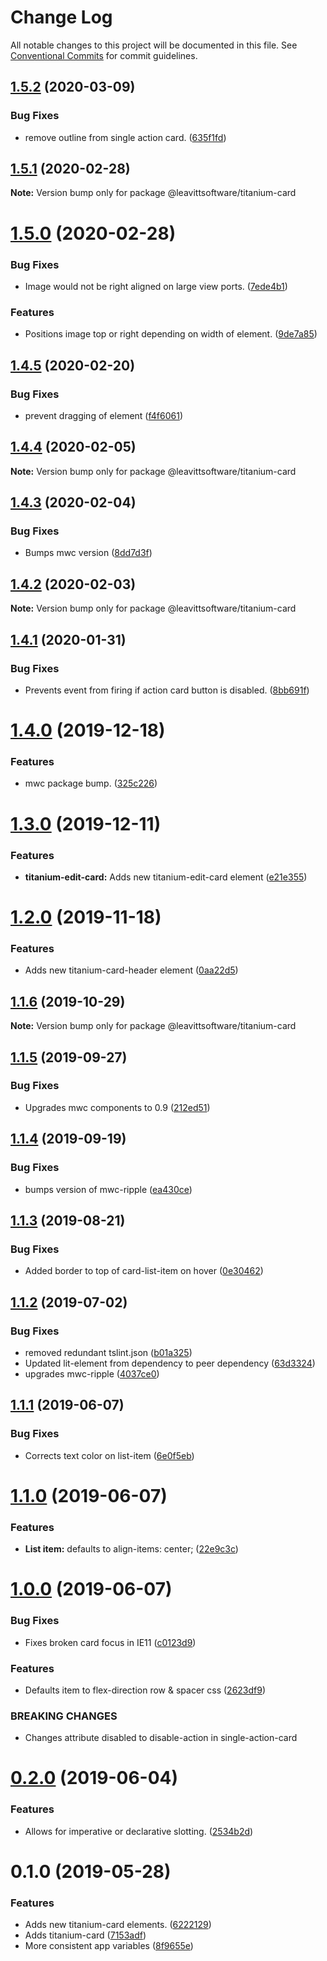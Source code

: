 # Change Log

All notable changes to this project will be documented in this file.
See [Conventional Commits](https://conventionalcommits.org) for commit guidelines.

## [1.5.2](https://github.com/LeavittSoftware/titanium-elements/compare/@leavittsoftware/titanium-card@1.5.1...@leavittsoftware/titanium-card@1.5.2) (2020-03-09)


### Bug Fixes

* remove outline from single action card. ([635f1fd](https://github.com/LeavittSoftware/titanium-elements/commit/635f1fda113538c6bd66fed6937eb99c59aa9e6f))





## [1.5.1](https://github.com/LeavittSoftware/titanium-elements/compare/@leavittsoftware/titanium-card@1.5.0...@leavittsoftware/titanium-card@1.5.1) (2020-02-28)

**Note:** Version bump only for package @leavittsoftware/titanium-card





# [1.5.0](https://github.com/LeavittSoftware/titanium-elements/compare/@leavittsoftware/titanium-card@1.4.5...@leavittsoftware/titanium-card@1.5.0) (2020-02-28)


### Bug Fixes

*  Image would not be right aligned on large view ports. ([7ede4b1](https://github.com/LeavittSoftware/titanium-elements/commit/7ede4b1ccf902aaa402522c8b7d73a1df1d372ca))


### Features

* Positions image top or right depending on width of element. ([9de7a85](https://github.com/LeavittSoftware/titanium-elements/commit/9de7a857b08a2b9480e6b6e0d5acb75e1a8fddc8))





## [1.4.5](https://github.com/LeavittSoftware/titanium-elements/compare/@leavittsoftware/titanium-card@1.4.4...@leavittsoftware/titanium-card@1.4.5) (2020-02-20)


### Bug Fixes

* prevent dragging of element ([f4f6061](https://github.com/LeavittSoftware/titanium-elements/commit/f4f606125bb7beab180e3079a0d16b5647442d5c))





## [1.4.4](https://github.com/LeavittSoftware/titanium-elements/compare/@leavittsoftware/titanium-card@1.4.3...@leavittsoftware/titanium-card@1.4.4) (2020-02-05)

**Note:** Version bump only for package @leavittsoftware/titanium-card





## [1.4.3](https://github.com/LeavittSoftware/titanium-elements/compare/@leavittsoftware/titanium-card@1.4.2...@leavittsoftware/titanium-card@1.4.3) (2020-02-04)


### Bug Fixes

* Bumps mwc version ([8dd7d3f](https://github.com/LeavittSoftware/titanium-elements/commit/8dd7d3fee6c7e2d57667b06f2e894b9b3de4c36a))





## [1.4.2](https://github.com/LeavittSoftware/titanium-elements/compare/@leavittsoftware/titanium-card@1.4.1...@leavittsoftware/titanium-card@1.4.2) (2020-02-03)

**Note:** Version bump only for package @leavittsoftware/titanium-card





## [1.4.1](https://github.com/LeavittSoftware/titanium-elements/compare/@leavittsoftware/titanium-card@1.4.0...@leavittsoftware/titanium-card@1.4.1) (2020-01-31)


### Bug Fixes

* Prevents event from firing if action card button is disabled. ([8bb691f](https://github.com/LeavittSoftware/titanium-elements/commit/8bb691f273467715a4b8a32f53814ac7279f118a))





# [1.4.0](https://github.com/LeavittSoftware/titanium-elements/compare/@leavittsoftware/titanium-card@1.3.0...@leavittsoftware/titanium-card@1.4.0) (2019-12-18)


### Features

* mwc package bump. ([325c226](https://github.com/LeavittSoftware/titanium-elements/commit/325c2263253fca0b453ee6f77820e36b5967a098))





# [1.3.0](https://github.com/LeavittSoftware/titanium-elements/compare/@leavittsoftware/titanium-card@1.2.0...@leavittsoftware/titanium-card@1.3.0) (2019-12-11)


### Features

* **titanium-edit-card:** Adds new titanium-edit-card element ([e21e355](https://github.com/LeavittSoftware/titanium-elements/commit/e21e355122f2d5bf1c4a45f253f473e7a168b398))





# [1.2.0](https://github.com/LeavittSoftware/titanium-elements/compare/@leavittsoftware/titanium-card@1.1.6...@leavittsoftware/titanium-card@1.2.0) (2019-11-18)


### Features

* Adds new titanium-card-header element ([0aa22d5](https://github.com/LeavittSoftware/titanium-elements/commit/0aa22d56be34a9c838b8fc219dd91e95ca693d2f))





## [1.1.6](https://github.com/LeavittSoftware/titanium-elements/compare/@leavittsoftware/titanium-card@1.1.5...@leavittsoftware/titanium-card@1.1.6) (2019-10-29)

**Note:** Version bump only for package @leavittsoftware/titanium-card





## [1.1.5](https://github.com/LeavittSoftware/titanium-elements/compare/@leavittsoftware/titanium-card@1.1.4...@leavittsoftware/titanium-card@1.1.5) (2019-09-27)


### Bug Fixes

* Upgrades mwc components to 0.9 ([212ed51](https://github.com/LeavittSoftware/titanium-elements/commit/212ed51))





## [1.1.4](https://github.com/LeavittSoftware/titanium-elements/compare/@leavittsoftware/titanium-card@1.1.3...@leavittsoftware/titanium-card@1.1.4) (2019-09-19)


### Bug Fixes

* bumps version of mwc-ripple ([ea430ce](https://github.com/LeavittSoftware/titanium-elements/commit/ea430ce))





## [1.1.3](https://github.com/LeavittSoftware/titanium-elements/compare/@leavittsoftware/titanium-card@1.1.2...@leavittsoftware/titanium-card@1.1.3) (2019-08-21)


### Bug Fixes

* Added border to top of card-list-item on hover ([0e30462](https://github.com/LeavittSoftware/titanium-elements/commit/0e30462))





## [1.1.2](https://github.com/LeavittSoftware/titanium-elements/compare/@leavittsoftware/titanium-card@1.1.1...@leavittsoftware/titanium-card@1.1.2) (2019-07-02)


### Bug Fixes

* removed redundant tslint.json ([b01a325](https://github.com/LeavittSoftware/titanium-elements/commit/b01a325))
* Updated lit-element from dependency to peer dependency ([63d3324](https://github.com/LeavittSoftware/titanium-elements/commit/63d3324))
* upgrades mwc-ripple ([4037ce0](https://github.com/LeavittSoftware/titanium-elements/commit/4037ce0))





## [1.1.1](https://github.com/LeavittSoftware/titanium-elements/compare/@leavittsoftware/titanium-card@1.1.0...@leavittsoftware/titanium-card@1.1.1) (2019-06-07)


### Bug Fixes

* Corrects text color on list-item ([6e0f5eb](https://github.com/LeavittSoftware/titanium-elements/commit/6e0f5eb))





# [1.1.0](https://github.com/LeavittSoftware/titanium-elements/compare/@leavittsoftware/titanium-card@1.0.0...@leavittsoftware/titanium-card@1.1.0) (2019-06-07)


### Features

* **List item:** defaults to align-items: center; ([22e9c3c](https://github.com/LeavittSoftware/titanium-elements/commit/22e9c3c))





# [1.0.0](https://github.com/LeavittSoftware/titanium-elements/compare/@leavittsoftware/titanium-card@0.2.0...@leavittsoftware/titanium-card@1.0.0) (2019-06-07)


### Bug Fixes

* Fixes broken card focus in IE11 ([c0123d9](https://github.com/LeavittSoftware/titanium-elements/commit/c0123d9))


### Features

* Defaults item to flex-direction row & spacer css ([2623df9](https://github.com/LeavittSoftware/titanium-elements/commit/2623df9))


### BREAKING CHANGES

* Changes attribute disabled to disable-action in single-action-card





# [0.2.0](https://github.com/LeavittSoftware/titanium-elements/compare/@leavittsoftware/titanium-card@0.1.0...@leavittsoftware/titanium-card@0.2.0) (2019-06-04)


### Features

* Allows for imperative or declarative slotting.  ([2534b2d](https://github.com/LeavittSoftware/titanium-elements/commit/2534b2d))





# 0.1.0 (2019-05-28)


### Features

* Adds new titanium-card elements. ([6222129](https://github.com/LeavittSoftware/titanium-elements/commit/6222129))
* Adds titanium-card ([7153adf](https://github.com/LeavittSoftware/titanium-elements/commit/7153adf))
* More consistent app variables ([8f9655e](https://github.com/LeavittSoftware/titanium-elements/commit/8f9655e))
